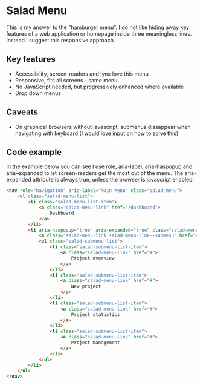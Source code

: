 # Salad Menu

This is my answer to the "hamburger menu". I do not like
hiding away key features of a web application or homepage
inside three meaningless lines. Instead I suggest this
responsive approach.

## Key features

* Accessibility, screen-readers and lynx love this menu
* Responsive, fits all screens - same menu
* No JavaScript needed, but progressively enhanced where available
* Drop down menus


## Caveats

* On graphical browsers without javascript, submenus dissappear when navigating with keyboard (I would love input on how to solve this)

## Code example

In the example below you can see I use role, aria-label, aria-haspopup and
aria-expanded to let screen-readers get the most out of the menu. The
aria-expanded attribute is always true, unless the browser is javascript
enabled.

```html
<nav role="navigation" aria-label="Main Menu" class="salad-menu">
	<ul class="salad-menu-list">
		<li class="salad-menu-list-item">
			<a class="salad-menu-link" href="/dashboard">
				Dashboard
			</a>
		</li>
		<li aria-haspopup="true" aria-expanded="true" class="salad-menu-list-item">
			<a class="salad-menu-link salad-menu-link--submenu" href="#">Projects</a>
			<ul class="salad-submenu-list">
				<li class="salad-submenu-list-item">
					<a class="salad-menu-link" href="#">
						Project overview
					</a>
				</li>
				<li class="salad-submenu-list-item">
					<a class="salad-menu-link" href="#">
						New project
					</a>
				</li>
				<li class="salad-submenu-list-item">
					<a class="salad-menu-link" href="#">
						Project statistics
					</a>
				</li>
				<li class="salad-submenu-list-item">
					<a class="salad-menu-link" href="#">
						Project management
					</a>
				</li>
			</ul>
		</li>
	</ul>
</nav>
```